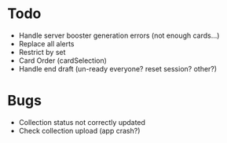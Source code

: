 # Todo
 * Handle server booster generation errors (not enough cards...)
 * Replace all alerts
 * Restrict by set
 * Card Order (cardSelection)
 * Handle end draft (un-ready everyone? reset session? other?)
 
# Bugs
 * Collection status not correctly updated
 * Check collection upload (app crash?)